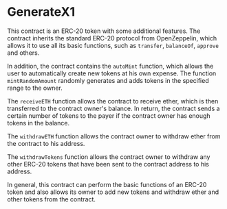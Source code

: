 # GenerateX1
This contract is an ERC-20 token with some additional features. The contract inherits the standard ERC-20 protocol from OpenZeppelin, 
which allows it to use all its basic functions, such as `transfer`, `balanceOf`, `approve` and others.

In addition, the contract contains the `autoMint` function, which allows the user to automatically create new tokens at his own expense. 
The function `mintRandomAmount` randomly generates and adds tokens in the specified range to the owner.

The `receiveETH` function allows the contract to receive ether, which is then transferred to the contract owner's balance. In return, 
the contract sends a certain number of tokens to the payer if the contract owner has enough tokens in the balance.

The `withdrawETH` function allows the contract owner to withdraw ether from the contract to his address.

The `withdrawTokens` function allows the contract owner to withdraw any other ERC-20 tokens that have been sent to the contract 
address to his address.

In general, this contract can perform the basic functions of an ERC-20 token and also allows its owner to add new tokens and 
withdraw ether and other tokens from the contract.
